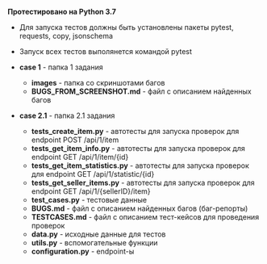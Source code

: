**Протестировано на Python 3.7**
- Для запуска тестов должны быть установлены пакеты pytest, requests, copy, jsonschema
- Запуск всех тестов выполянется командой pytest


- **case 1** - папка 1 задания
  - **images** - папка со скриншотами багов
  - **BUGS_FROM_SCREENSHOT.md** - файл с описанием найденных багов
  
- **case 2.1** - папка 2.1 задания
  - **tests_create_item.py** - автотесты для запуска проверок для endpoint POST /api/1/item
  - **tests_get_item_info.py** - автотесты для запуска проверок для endpoint GET /api/1/item/{id}
  - **tests_get_item_statistics.py** - автотесты для запуска проверок для endpoint GET /api/1/statistic/{id}
  - **tests_get_seller_items.py** - автотесты для запуска проверок для endpoint GET /api/1/{sellerID}/item}
  - **test_cases.py** - тестовые данные
  - **BUGS.md** - файл с описанием найденных багов (баг-репорты)
  - **TESTCASES.md** - файл с описанием тест-кейсов для проведения проверок
  - **data.py** - исходные данные для тестов
  - **utils.py** - вспомогательные функции
  - **configuration.py** - endpoint-ы
  